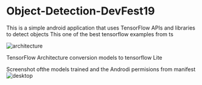 # Object-Detection-DevFest19
This is a simple android application that uses TensorFlow APIs and libraries to detect objects
This one of the best tensorflow examples from ts

![architecture](https://user-images.githubusercontent.com/34624703/67760301-1e0de480-fa52-11e9-8e81-8b6645f6a573.png)

TensorFlow Architecture conversion models to tensorflow Lite

Screenshot ofthe models trained and the Androdi permisions from manifest
![desktop](https://user-images.githubusercontent.com/34624703/67760915-4813d680-fa53-11e9-84c2-86cc979a084c.png)

